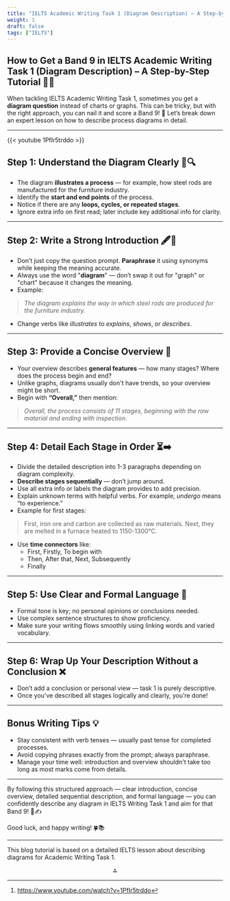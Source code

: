 ```yaml
---
title: "IELTS Academic Writing Task 1 (Diagram Description) – A Step-by-Step Tutorial 📝✨"
weight: 1
draft: false
tags: ["IELTS"]
---
```



## How to Get a Band 9 in IELTS Academic Writing Task 1 (Diagram Description) – A Step-by-Step Tutorial 📝✨

When tackling IELTS Academic Writing Task 1, sometimes you get a **diagram question** instead of charts or graphs. This can be tricky, but with the right approach, you can nail it and score a Band 9! 🚀 Let’s break down an expert lesson on how to describe process diagrams in detail.

***

{{< youtube 1PfIr5trddo >}}

## Step 1: Understand the Diagram Clearly 👀🔍

- The diagram **illustrates a process** — for example, how steel rods are manufactured for the furniture industry.
- Identify the **start and end points** of the process.
- Notice if there are any **loops, cycles, or repeated stages**.
- Ignore extra info on first read; later include key additional info for clarity.

***

## Step 2: Write a Strong Introduction 🖋️📄

- Don’t just copy the question prompt. **Paraphrase** it using synonyms while keeping the meaning accurate.
- Always use the word "**diagram**" — don’t swap it out for "graph" or "chart" because it changes the meaning.
- Example:

> *The diagram explains the way in which steel rods are produced for the furniture industry.*
- Change verbs like *illustrates* to *explains*, *shows*, or *describes*.

***

## Step 3: Provide a Concise Overview 🌟

- Your overview describes **general features** — how many stages? Where does the process begin and end?
- Unlike graphs, diagrams usually don't have trends, so your overview might be short.
- Begin with **“Overall,”** then mention:

> *Overall, the process consists of 11 stages, beginning with the raw material and ending with inspection.*

***

## Step 4: Detail Each Stage in Order ⏳➡️

- Divide the detailed description into 1-3 paragraphs depending on diagram complexity.
- **Describe stages sequentially** — don’t jump around.
- Use all extra info or labels the diagram provides to add precision.
- Explain unknown terms with helpful verbs. For example, *undergo* means “to experience.”
- Example for first stages:

> First, iron ore and carbon are collected as raw materials. Next, they are melted in a furnace heated to 1150-1300°C.
- Use **time connectors** like:
    - First, Firstly, To begin with
    - Then, After that, Next, Subsequently
    - Finally

***

## Step 5: Use Clear and Formal Language 🏅

- Formal tone is key; no personal opinions or conclusions needed.
- Use complex sentence structures to show proficiency.
- Make sure your writing flows smoothly using linking words and varied vocabulary.

***

## Step 6: Wrap Up Your Description Without a Conclusion ❌

- Don’t add a conclusion or personal view — task 1 is purely descriptive.
- Once you’ve described all stages logically and clearly, you’re done!

***

## Bonus Writing Tips 💡

- Stay consistent with verb tenses — usually past tense for completed processes.
- Avoid copying phrases exactly from the prompt; always paraphrase.
- Manage your time well: introduction and overview shouldn't take too long as most marks come from details.

***

By following this structured approach — clear introduction, concise overview, detailed sequential description, and formal language — you can confidently describe any diagram in IELTS Writing Task 1 and aim for that Band 9! 🌟✍️

Good luck, and happy writing! 🍀📚

***

This blog tutorial is based on a detailed IELTS lesson about describing diagrams for Academic Writing Task 1.
<span style="display:none">[^1]</span>

<div style="text-align: center">⁂</div>

[^1]: https://www.youtube.com/watch?v=1PfIr5trddo


